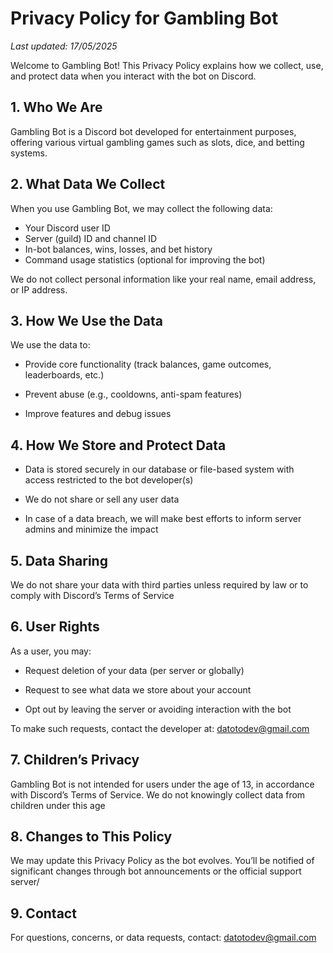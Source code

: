 # Privacy Policy for Gambling Bot
*Last updated: 17/05/2025*

Welcome to Gambling Bot! This Privacy Policy explains how we collect, use, and protect data when you interact with the bot on Discord.
## 1. Who We Are

Gambling Bot is a Discord bot developed for entertainment purposes, offering various virtual gambling games such as slots, dice, and betting systems.
## 2. What Data We Collect

When you use Gambling Bot, we may collect the following data:

- Your Discord user ID
- Server (guild) ID and channel ID
- In-bot balances, wins, losses, and bet history
- Command usage statistics (optional for improving the bot)

We do not collect personal information like your real name, email address, or IP address.
## 3. How We Use the Data

We use the data to:

- Provide core functionality (track balances, game outcomes, leaderboards, etc.)

- Prevent abuse (e.g., cooldowns, anti-spam features)

- Improve features and debug issues

## 4. How We Store and Protect Data

- Data is stored securely in our database or file-based system with access restricted to the bot developer(s)

- We do not share or sell any user data

- In case of a data breach, we will make best efforts to inform server admins and minimize the impact

## 5. Data Sharing

We do not share your data with third parties unless required by law or to comply with Discord’s Terms of Service

## 6. User Rights

As a user, you may:

- Request deletion of your data (per server or globally)

- Request to see what data we store about your account

- Opt out by leaving the server or avoiding interaction with the bot

To make such requests, contact the developer at: datotodev@gmail.com

## 7. Children’s Privacy

Gambling Bot is not intended for users under the age of 13, in accordance with Discord’s Terms of Service. We do not knowingly collect data from children under this age
## 8. Changes to This Policy

We may update this Privacy Policy as the bot evolves. You’ll be notified of significant changes through bot announcements or the official support server/
## 9. Contact

For questions, concerns, or data requests, contact:
datotodev@gmail.com
